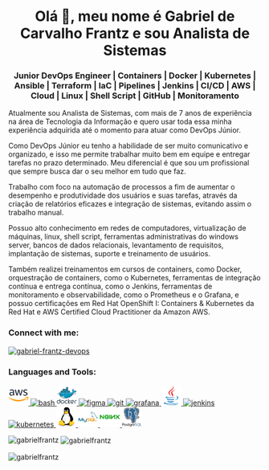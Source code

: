 <h1 align="center">Olá 👋, meu nome é Gabriel de Carvalho Frantz e sou Analista de Sistemas</h1>
<h3 align="center">Junior DevOps Engineer | Containers | Docker | Kubernetes | Ansible | Terraform | IaC | Pipelines | Jenkins | CI/CD | AWS | Cloud | Linux | Shell Script | GitHub | Monitoramento</h3>

Atualmente sou Analista de Sistemas, com mais de 7 anos de experiência na área de Tecnologia da Informação e quero usar toda essa minha experiência adquirida até o momento para atuar como DevOps Júnior. 

Como DevOps Júnior eu tenho a habilidade de ser muito comunicativo e organizado, e isso me permite trabalhar muito bem em equipe e entregar tarefas no prazo determinado. Meu diferencial é que sou um profissional que sempre busca dar o seu melhor em tudo que faz.

Trabalho com foco na automação de processos a fim de aumentar o desempenho e produtividade dos usuários e suas tarefas, através da criação de relatórios eficazes e integração de sistemas, evitando assim o trabalho manual.

Possuo alto conhecimento em redes de computadores, virtualização de máquinas, linux, shell script, ferramentas administrativas do windows server, bancos de dados relacionais, levantamento de requisitos, implantação de sistemas, suporte e treinamento de usuários. 

Também realizei treinamentos em cursos de containers, como Docker, orquestração de containers, como o Kubernetes, ferramentas de integração contínua e entrega contínua, como o Jenkins, ferramentas de monitoramento e observabilidade, como o Prometheus e o Grafana, e possuo certificações em Red Hat OpenShift I: Containers & Kubernetes da Red Hat e AWS Certified Cloud Practitioner da Amazon AWS.


<h3 align="left">Connect with me:</h3>
<p align="left">
<a href="https://linkedin.com/in/gabriel-frantz-devops" target="blank"><img align="center" src="https://raw.githubusercontent.com/rahuldkjain/github-profile-readme-generator/master/src/images/icons/Social/linked-in-alt.svg" alt="gabriel-frantz-devops" height="30" width="40" /></a>
</p>

<h3 align="left">Languages and Tools:</h3>
<p align="left"> <a href="https://aws.amazon.com" target="_blank" rel="noreferrer"> <img src="https://raw.githubusercontent.com/devicons/devicon/master/icons/amazonwebservices/amazonwebservices-original-wordmark.svg" alt="aws" width="40" height="40"/> </a> <a href="https://www.gnu.org/software/bash/" target="_blank" rel="noreferrer"> <img src="https://www.vectorlogo.zone/logos/gnu_bash/gnu_bash-icon.svg" alt="bash" width="40" height="40"/> </a> <a href="https://www.docker.com/" target="_blank" rel="noreferrer"> <img src="https://raw.githubusercontent.com/devicons/devicon/master/icons/docker/docker-original-wordmark.svg" alt="docker" width="40" height="40"/> </a> <a href="https://www.figma.com/" target="_blank" rel="noreferrer"> <img src="https://www.vectorlogo.zone/logos/figma/figma-icon.svg" alt="figma" width="40" height="40"/> </a> <a href="https://git-scm.com/" target="_blank" rel="noreferrer"> <img src="https://www.vectorlogo.zone/logos/git-scm/git-scm-icon.svg" alt="git" width="40" height="40"/> </a> <a href="https://grafana.com" target="_blank" rel="noreferrer"> <img src="https://www.vectorlogo.zone/logos/grafana/grafana-icon.svg" alt="grafana" width="40" height="40"/> </a> <a href="https://www.java.com" target="_blank" rel="noreferrer"> <img src="https://raw.githubusercontent.com/devicons/devicon/master/icons/java/java-original.svg" alt="java" width="40" height="40"/> </a> <a href="https://www.jenkins.io" target="_blank" rel="noreferrer"> <img src="https://www.vectorlogo.zone/logos/jenkins/jenkins-icon.svg" alt="jenkins" width="40" height="40"/> </a> <a href="https://kubernetes.io" target="_blank" rel="noreferrer"> <img src="https://www.vectorlogo.zone/logos/kubernetes/kubernetes-icon.svg" alt="kubernetes" width="40" height="40"/> </a> <a href="https://www.linux.org/" target="_blank" rel="noreferrer"> <img src="https://raw.githubusercontent.com/devicons/devicon/master/icons/linux/linux-original.svg" alt="linux" width="40" height="40"/> </a> <a href="https://www.mysql.com/" target="_blank" rel="noreferrer"> <img src="https://raw.githubusercontent.com/devicons/devicon/master/icons/mysql/mysql-original-wordmark.svg" alt="mysql" width="40" height="40"/> </a> <a href="https://www.nginx.com" target="_blank" rel="noreferrer"> <img src="https://raw.githubusercontent.com/devicons/devicon/master/icons/nginx/nginx-original.svg" alt="nginx" width="40" height="40"/> </a> <a href="https://www.postgresql.org" target="_blank" rel="noreferrer"> <img src="https://raw.githubusercontent.com/devicons/devicon/master/icons/postgresql/postgresql-original-wordmark.svg" alt="postgresql" width="40" height="40"/> </a> </p>

<p><img align="left" src="https://github-readme-stats.vercel.app/api/top-langs?username=gabrielfrantz&show_icons=true&locale=en&layout=compact" alt="gabrielfrantz" /></p>

<p>&nbsp;<img align="center" src="https://github-readme-stats.vercel.app/api?username=gabrielfrantz&show_icons=true&locale=en" alt="gabrielfrantz" /></p>

<p><img align="center" src="https://github-readme-streak-stats.herokuapp.com/?user=gabrielfrantz&" alt="gabrielfrantz" /></p>
